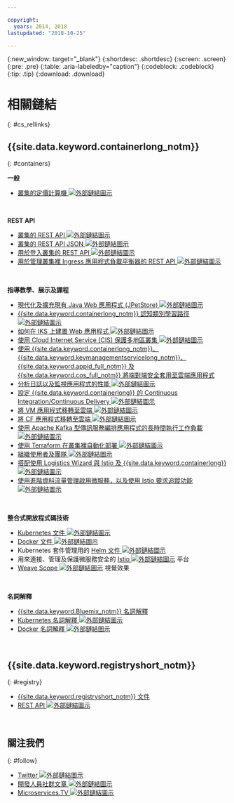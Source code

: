 ```yaml
---

copyright:
  years: 2014, 2018
lastupdated: "2018-10-25"

---
```


{:new_window: target="_blank"}
{:shortdesc: .shortdesc}
{:screen: .screen}
{:pre: .pre}
{:table: .aria-labeledby="caption"}
{:codeblock: .codeblock}
{:tip: .tip}
{:download: .download}




# 相關鏈結
{: #cs_rellinks}

## {{site.data.keyword.containerlong_notm}}
{: #containers}

**一般**

- [叢集的定價計算機 ![外部鏈結圖示](../icons/launch-glyph.svg "外部鏈結圖示")](https://console.bluemix.net/pricing/configure/iaas/containers-kubernetes)

<br />


**REST API**

- [叢集的 REST API ![外部鏈結圖示](../icons/launch-glyph.svg "外部鏈結圖示")](https://containers.bluemix.net/swagger)
- [叢集的 REST API JSON ![外部鏈結圖示](../icons/launch-glyph.svg "外部鏈結圖示")](https://containers.bluemix.net/swagger-api-json)
- [用於登入叢集的 REST API ![外部鏈結圖示](../icons/launch-glyph.svg "外部鏈結圖示")](https://us-south.containers.bluemix.net/swagger-logging/)
- [用於管理叢集裡 Ingress 應用程式負載平衡器的 REST API ![外部鏈結圖示](../icons/launch-glyph.svg "外部鏈結圖示")](https://us-south.containers.bluemix.net/swagger-alb-api/)

<br />


**指導教學、展示及課程**

- [現代化及擴充現有 Java Web 應用程式 (JPetStore) ![外部鏈結圖示](../icons/launch-glyph.svg "外部鏈結圖示")](https://github.com/IBM-Cloud/jpetstore-kubernetes)
- [{{site.data.keyword.containerlong_notm}} 認知類別學習路徑 ![外部鏈結圖示](../icons/launch-glyph.svg "外部鏈結圖示")](https://cognitiveclass.ai/learn/containers-k8s-and-istio-on-ibm-cloud/)
- [如何在 IKS 上建置 Web 應用程式 ![外部鏈結圖示](../icons/launch-glyph.svg "外部鏈結圖示")](https://console.bluemix.net/docs/tutorials/scalable-webapp-kubernetes.html#scalable-web-application-on-kubernetes)
- [使用 Cloud Internet Service (CIS) 保護多地區叢集 ![外部鏈結圖示](../icons/launch-glyph.svg "外部鏈結圖示")](https://console.bluemix.net/docs/tutorials/multi-region-k8s-cis.html#resilient-and-secure-multi-region-kubernetes-clusters-with-cloud-internet-services)
- [使用 {{site.data.keyword.containerlong_notm}}、{{site.data.keyword.keymanagementservicelong_notm}}、{{site.data.keyword.appid_full_notm}} 及 {{site.data.keyword.cos_full_notm}} 將端對端安全套用至雲端應用程式](https://console.bluemix.net/docs/tutorials/cloud-e2e-security.html#apply-end-to-end-security-to-a-cloud-application)
- [分析日誌以及監視應用程式的性能 ![外部鏈結圖示](../icons/launch-glyph.svg "外部鏈結圖示")](https://console.bluemix.net/docs/tutorials/kubernetes-log-analysis-kibana.html#analyze-logs-and-monitor-the-health-of-kubernetes-applications)
- [設定 {{site.data.keyword.containerlong}} 的 Continuous Integration/Continuous Delivery ![外部鏈結圖示](../icons/launch-glyph.svg "外部鏈結圖示")](https://console.bluemix.net/docs/tutorials/continuous-deployment-to-kubernetes.html#continuous-deployment-to-kubernetes)
- [將 VM 應用程式移轉至雲端 ![外部鏈結圖示](../icons/launch-glyph.svg "外部鏈結圖示")](https://console.bluemix.net/docs/tutorials/vm-to-containers-and-kubernetes.html#moving-a-vm-based-app-to-kubernetes)
- [將 CF 應用程式移轉至雲端 ![外部鏈結圖示](../icons/launch-glyph.svg "外部鏈結圖示")](https://console.bluemix.net/docs/containers/cs_tutorials_cf.html#cf_tutorial)
- [使用 Apache Kafka 型傳訊服務編排應用程式的長時間執行工作負載 ![外部鏈結圖示](../icons/launch-glyph.svg "外部鏈結圖示")](https://console.bluemix.net/docs/tutorials/pub-sub-object-storage.html#asynchronous-data-processing-using-object-storage-and-pub-sub-messaging)
- [使用 Terraform 在叢集裡自動化部署 ![外部鏈結圖示](../icons/launch-glyph.svg "外部鏈結圖示")](https://console.bluemix.net/docs/tutorials/plan-create-update-deployments.html#plan-create-and-update-deployment-environments)
- [組織使用者及團隊 ![外部鏈結圖示](../icons/launch-glyph.svg "外部鏈結圖示")](https://console.bluemix.net/docs/tutorials/users-teams-applications.html#best-practices-for-organizing-users-teams-applications)
- [搭配使用 Logistics Wizard 與 Istio 及 {{site.data.keyword.containerlong}} ![外部鏈結圖示](../icons/launch-glyph.svg "外部鏈結圖示")](https://github.com/IBM-Cloud/logistics-wizard-kubernetes)
- [使用進階資料流量管理啟用微服務，以及使用 Istio 要求追蹤功能 ![外部鏈結圖示](../icons/launch-glyph.svg "外部鏈結圖示")](https://developer.ibm.com/code/patterns/manage-microservices-traffic-using-istio/)

<br />


**整合式開放程式碼技術**

- [Kubernetes 文件 ![外部鏈結圖示](../icons/launch-glyph.svg "外部鏈結圖示")](https://kubernetes.io/)
- [Docker 文件 ![外部鏈結圖示](../icons/launch-glyph.svg "外部鏈結圖示")](https://docs.docker.com/engine/)
- Kubernetes 套件管理用的 <a href="https://docs.helm.sh/helm/" target="_blank">Helm 文件 <img src="../icons/launch-glyph.svg" alt="外部鏈結圖示"></a>
- 用來連接、管理及保護微服務安全的 [Istio ![外部鏈結圖示](../icons/launch-glyph.svg "外部鏈結圖示")](https://istio.io/) 平台
- [Weave Scope ![外部鏈結圖示](../icons/launch-glyph.svg "外部鏈結圖示")](https://www.weave.works/oss/scope/) 視覺效果

<br />


**名詞解釋**

- [{{site.data.keyword.Bluemix_notm}} 名詞解釋](/docs/overview/glossary/index.html#glossary)
- [Kubernetes 名詞解釋 ![外部鏈結圖示](../icons/launch-glyph.svg "外部鏈結圖示")](https://kubernetes.io/docs/reference/glossary/?fundamental=true)
- [Docker 名詞解釋 ![外部鏈結圖示](../icons/launch-glyph.svg "外部鏈結圖示")](https://docs.docker.com/glossary/)

<br />


## {{site.data.keyword.registryshort_notm}}
{: #registry}

- [{{site.data.keyword.registryshort_notm}} 文件](/docs/services/Registry/index.html)
- [REST API ![外部鏈結圖示](../icons/launch-glyph.svg "外部鏈結圖示")](https://registry.ng.bluemix.net/api/doc/)

<br />


## 關注我們
{: #follow}

- [Twitter ![外部鏈結圖示](../icons/launch-glyph.svg "外部鏈結圖示")](https://twitter.com/hashtag/ibmcontainers)
- [開發人員社群文章 ![外部鏈結圖示](../icons/launch-glyph.svg "外部鏈結圖示")](https://www.ibm.com/blogs/bluemix/tag/containers/)
- [Microservices.TV ![外部鏈結圖示](../icons/launch-glyph.svg "外部鏈結圖示")](https://developer.ibm.com/tv/microservices/)

<br />

